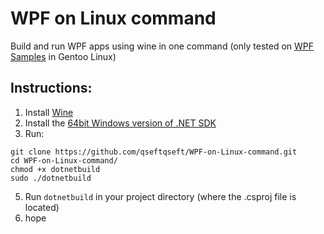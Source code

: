 # WPF on Linux command
Build and run WPF apps using wine in one command (only tested on [WPF Samples](https://github.com/microsoft/WPF-Samples "WPF Samples") in Gentoo Linux)

## Instructions:
  1. Install [Wine](https://www.winehq.org/ "Wine")
  2. Install the [64bit Windows version of .NET SDK](https://dotnet.microsoft.com/en-us/download/dotnet/thank-you/sdk-10.0.100-preview.6-windows-x64-installer "64bit Windows version of .NET SDK")
  3. Run:
  ```
  git clone https://github.com/qseftqseft/WPF-on-Linux-command.git
  cd WPF-on-Linux-command/
  chmod +x dotnetbuild
  sudo ./dotnetbuild
  ```
  5. Run ```dotnetbuild``` in your project directory (where the .csproj file is located)
  6. hope

